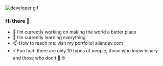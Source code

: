 ![developer gif](https://res.cloudinary.com/allandev/image/upload/v1612320529/programmer_iingtg.gif)
### Hi there 👋
- 🔭 I’m currently working on making the world a better place
- 🌱 I’m currently learning everything
- 📫 How to reach me: visit my portfolio! allandev.com
- ⚡ Fun fact: there are only 10 types of people, those who know binary and those who don't 🤣 🤓
